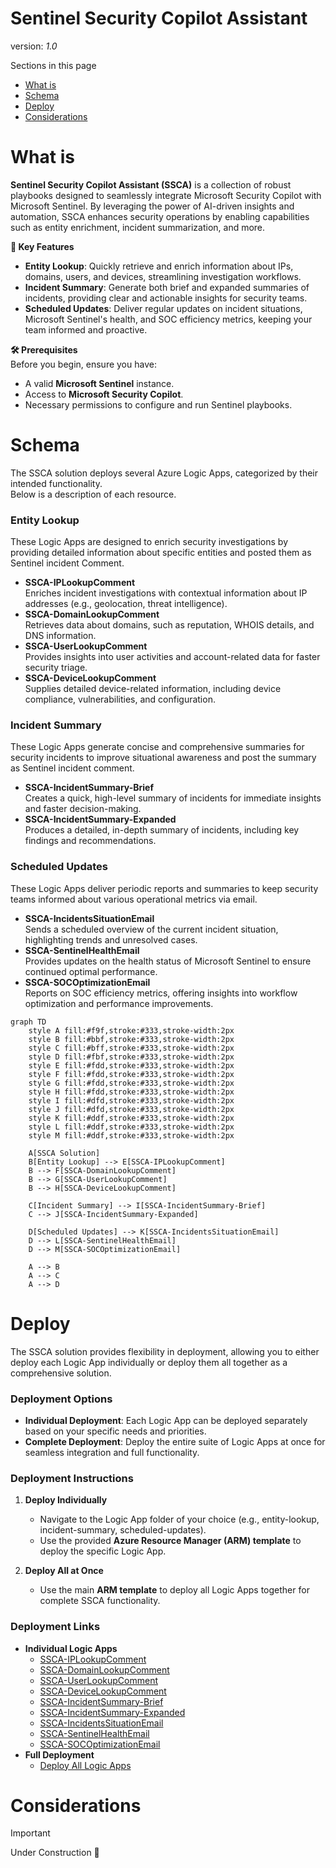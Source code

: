 # Sentinel Security Copilot Assistant

version: _1.0_

Sections in this page
- [What is](#WHAT) <br>
- [Schema](#SCHEMA) <br>
- [Deploy](#DEPLOY) <br>
- [Considerations](#CONSIDERATIONS) <br>

# What is
<a name="WHAT"></a>
**Sentinel Security Copilot Assistant (SSCA)** is a collection of robust playbooks designed to seamlessly integrate Microsoft Security Copilot with Microsoft Sentinel. By leveraging the power of AI-driven insights and automation, SSCA enhances security operations by enabling capabilities such as entity enrichment, incident summarization, and more.

**📌 Key Features**
- **Entity Lookup**: Quickly retrieve and enrich information about IPs, domains, users, and devices, streamlining investigation workflows.
- **Incident Summary**: Generate both brief and expanded summaries of incidents, providing clear and actionable insights for security teams.
- **Scheduled Updates**: Deliver regular updates on incident situations, Microsoft Sentinel's health, and SOC efficiency metrics, keeping your team informed and proactive.

**🛠 Prerequisites** <br>
Before you begin, ensure you have:
- A valid **Microsoft Sentinel** instance.
- Access to **Microsoft Security Copilot**.
- Necessary permissions to configure and run Sentinel playbooks.

# Schema
<a name="SCHEMA"></a>
The SSCA solution deploys several Azure Logic Apps, categorized by their intended functionality. <br>
Below is a description of each resource. <br>

### Entity Lookup <br>
These Logic Apps are designed to enrich security investigations by providing detailed information about specific entities and posted them as Sentinel incident Comment.
- **SSCA-IPLookupComment** <br>
Enriches incident investigations with contextual information about IP addresses (e.g., geolocation, threat intelligence).
- **SSCA-DomainLookupComment** <br>
Retrieves data about domains, such as reputation, WHOIS details, and DNS information.
- **SSCA-UserLookupComment** <br>
Provides insights into user activities and account-related data for faster security triage.
- **SSCA-DeviceLookupComment** <br>
Supplies detailed device-related information, including device compliance, vulnerabilities, and configuration.

### Incident Summary
These Logic Apps generate concise and comprehensive summaries for security incidents to improve situational awareness and post the summary as Sentinel incident comment.
- **SSCA-IncidentSummary-Brief** <br>
Creates a quick, high-level summary of incidents for immediate insights and faster decision-making.
- **SSCA-IncidentSummary-Expanded** <br>
Produces a detailed, in-depth summary of incidents, including key findings and recommendations.

### Scheduled Updates
These Logic Apps deliver periodic reports and summaries to keep security teams informed about various operational metrics via email.
- **SSCA-IncidentsSituationEmail** <br>
Sends a scheduled overview of the current incident situation, highlighting trends and unresolved cases.
- **SSCA-SentinelHealthEmail** <br>
Provides updates on the health status of Microsoft Sentinel to ensure continued optimal performance.
- **SSCA-SOCOptimizationEmail** <br>
Reports on SOC efficiency metrics, offering insights into workflow optimization and performance improvements.

```mermaid
graph TD
    style A fill:#f9f,stroke:#333,stroke-width:2px
    style B fill:#bbf,stroke:#333,stroke-width:2px
    style C fill:#bff,stroke:#333,stroke-width:2px
    style D fill:#fbf,stroke:#333,stroke-width:2px
    style E fill:#fdd,stroke:#333,stroke-width:2px
    style F fill:#fdd,stroke:#333,stroke-width:2px
    style G fill:#fdd,stroke:#333,stroke-width:2px
    style H fill:#fdd,stroke:#333,stroke-width:2px
    style I fill:#dfd,stroke:#333,stroke-width:2px
    style J fill:#dfd,stroke:#333,stroke-width:2px
    style K fill:#ddf,stroke:#333,stroke-width:2px
    style L fill:#ddf,stroke:#333,stroke-width:2px
    style M fill:#ddf,stroke:#333,stroke-width:2px

    A[SSCA Solution] 
    B[Entity Lookup] --> E[SSCA-IPLookupComment]
    B --> F[SSCA-DomainLookupComment]
    B --> G[SSCA-UserLookupComment]
    B --> H[SSCA-DeviceLookupComment]

    C[Incident Summary] --> I[SSCA-IncidentSummary-Brief]
    C --> J[SSCA-IncidentSummary-Expanded]

    D[Scheduled Updates] --> K[SSCA-IncidentsSituationEmail]
    D --> L[SSCA-SentinelHealthEmail]
    D --> M[SSCA-SOCOptimizationEmail]

    A --> B
    A --> C
    A --> D

```
# Deploy
<a name="DEPLOY"></a>
The SSCA solution provides flexibility in deployment, allowing you to either deploy each Logic App individually or deploy them all together as a comprehensive solution.

### Deployment Options
- **Individual Deployment**: Each Logic App can be deployed separately based on your specific needs and priorities.
- **Complete Deployment**: Deploy the entire suite of Logic Apps at once for seamless integration and full functionality.

### Deployment Instructions
1. **Deploy Individually**
   - Navigate to the Logic App folder of your choice (e.g., entity-lookup, incident-summary, scheduled-updates).
   - Use the provided **Azure Resource Manager (ARM) template** to deploy the specific Logic App.
   
2. **Deploy All at Once**
   - Use the main **ARM template** to deploy all Logic Apps together for complete SSCA functionality.

### Deployment Links
- **Individual Logic Apps**
    - [SSCA-IPLookupComment]()
    - [SSCA-DomainLookupComment]()
    - [SSCA-UserLookupComment]()
    - [SSCA-DeviceLookupComment]()
    - [SSCA-IncidentSummary-Brief]()
    - [SSCA-IncidentSummary-Expanded]()
    - [SSCA-IncidentsSituationEmail]()
    - [SSCA-SentinelHealthEmail]()
    - [SSCA-SOCOptimizationEmail]()
- **Full Deployment**
    - [Deploy All Logic Apps](https://github.com/mariocuomo/Experimenting-With-Security-Copilot/tree/main/integrations/Sentinel%20Security%20Copilot%20Assistant/FullDeployment)

# Considerations
<a name="CONSIDERATIONS"></a>

> [!IMPORTANT]  
> Under Construction 🧰
